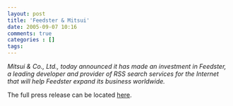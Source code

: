 ```yaml
---
layout: post
title: 'Feedster & Mitsui'
date: 2005-09-07 10:16
comments: true
categories : []
tags:
---
```

<i>Mitsui & Co., Ltd., today announced it has made an investment in Feedster, a leading developer and provider of RSS search services for the Internet that will help Feedster expand its business worldwide.</i>

The full press release can be located <a href="http://prweb.com/releases/2005/9/prweb281866.htm">here</a>.



